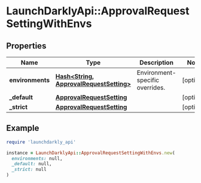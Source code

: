# LaunchDarklyApi::ApprovalRequestSettingWithEnvs

## Properties

| Name | Type | Description | Notes |
| ---- | ---- | ----------- | ----- |
| **environments** | [**Hash&lt;String, ApprovalRequestSetting&gt;**](ApprovalRequestSetting.md) | Environment-specific overrides. | [optional] |
| **_default** | [**ApprovalRequestSetting**](ApprovalRequestSetting.md) |  | [optional] |
| **_strict** | [**ApprovalRequestSetting**](ApprovalRequestSetting.md) |  | [optional] |

## Example

```ruby
require 'launchdarkly_api'

instance = LaunchDarklyApi::ApprovalRequestSettingWithEnvs.new(
  environments: null,
  _default: null,
  _strict: null
)
```

